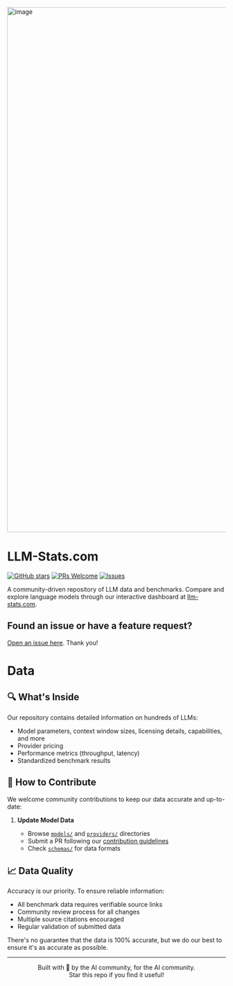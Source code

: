 <img width="1208" alt="image" src="https://github.com/user-attachments/assets/835f1e1b-73e6-405a-b7ad-096d5f5f567a" />


# LLM-Stats.com


[![GitHub stars](https://img.shields.io/github/stars/JonathanChavezTamales/LLMStats?style=social)](https://github.com/JonathanChavezTamales/LLMStats/stargazers)
[![PRs Welcome](https://img.shields.io/badge/PRs-welcome-brightgreen.svg)](CONTRIBUTING.md)
[![Issues](https://img.shields.io/github/issues/JonathanChavezTamales/LLMStats)](https://github.com/JonathanChavezTamales/llm-stats/issues)

A community-driven repository of LLM data and benchmarks. Compare and explore language models through our interactive dashboard at [llm-stats.com](https://llm-stats.com).

## Found an issue or have a feature request?

[Open an issue here](https://github.com/JonathanChavezTamales/LLMStats/issues). Thank you!

# Data

## 🔍 What's Inside

Our repository contains detailed information on hundreds of LLMs:

- Model parameters, context window sizes, licensing details, capabilities, and more
- Provider pricing
- Performance metrics (throughput, latency)
- Standardized benchmark results

## 🤝 How to Contribute

We welcome community contributions to keep our data accurate and up-to-date:

1. **Update Model Data**

   - Browse [`models/`](models/) and [`providers/`](providers/) directories
   - Submit a PR following our [contribution guidelines](CONTRIBUTING.md)
   - Check [`schemas/`](schemas/) for data formats

## 📈 Data Quality

Accuracy is our priority. To ensure reliable information:

- All benchmark data requires verifiable source links
- Community review process for all changes
- Multiple source citations encouraged
- Regular validation of submitted data

There's no guarantee that the data is 100% accurate, but we do our best to ensure it's as accurate as possible.

<!-- ## 🌟 Community
- Join our [Discord](https://discord.gg/llmstats) for discussions
-->

---

<div align="center">
Built with 💙 by the AI community, for the AI community.<br>
Star this repo if you find it useful!
</div>
